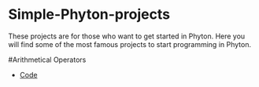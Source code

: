 # Simple-Phyton-projects
These projects are for those who want to get started in Phyton. Here you will find some of the most famous projects to start programming in Phyton. 

#Arithmetical Operators
- [Code](https://github.com/elmarcz/Simple-Phyton-projects/blob/main/Content/Arithmetic%20operators%20in%20Python.md)

